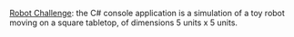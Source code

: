 [Robot Challenge](https://github-wiki-see.page/m/ioof-holdings/recruitment/wiki/Robot-Challenge): the C# console application is a simulation of a toy robot moving on a square tabletop, of dimensions 5 units x 5 units.
